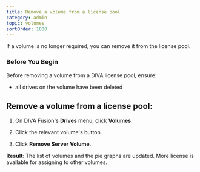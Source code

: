 ```yaml
---
title: Remove a volume from a license pool
category: admin
topic: volumes
sortOrder: 1000
---
```


If a volume is no longer required, you can remove it from the license pool.

### Before You Begin

Before removing a volume from a DIVA license pool, ensure:

- all drives on the volume have been deleted

## Remove a volume from a license pool:

1. On DIVA Fusion's **Drives** menu, click **Volumes**.

2. Click the relevant volume's <i class="fa fa-trash"></i> button.

3. Click **Remove Server Volume**.

<p class="tip tip--result">
  <strong>Result</strong>: The list of volumes and the pie graphs are updated. More license is available for assigning to other volumes.
</p>
